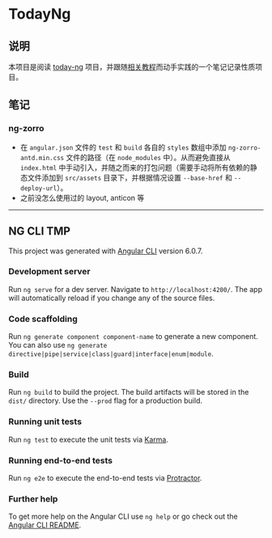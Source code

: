 # TodayNg

## 说明

本项目是阅读 [today-ng](https://github.com/wendzhue/today-ng) 项目，并跟随[相关教程](https://zhuanlan.zhihu.com/p/38373638)而动手实践的一个笔记记录性质项目。

## 笔记

### ng-zorro

- 在 `angular.json` 文件的 `test` 和 `build` 各自的 `styles` 数组中添加 `ng-zorro-antd.min.css` 文件的路径（在 `node_modules` 中）。从而避免直接从 `index.html` 中手动引入，并随之而来的打包问题（需要手动将所有依赖的静态文件添加到 `src/assets` 目录下，并根据情况设置 `--base-href` 和 `--deploy-url`）。
- 之前没怎么使用过的 layout, anticon 等

---

## NG CLI TMP

This project was generated with [Angular CLI](https://github.com/angular/angular-cli) version 6.0.7.

### Development server

Run `ng serve` for a dev server. Navigate to `http://localhost:4200/`. The app will automatically reload if you change any of the source files.

### Code scaffolding

Run `ng generate component component-name` to generate a new component. You can also use `ng generate directive|pipe|service|class|guard|interface|enum|module`.

### Build

Run `ng build` to build the project. The build artifacts will be stored in the `dist/` directory. Use the `--prod` flag for a production build.

### Running unit tests

Run `ng test` to execute the unit tests via [Karma](https://karma-runner.github.io).

### Running end-to-end tests

Run `ng e2e` to execute the end-to-end tests via [Protractor](http://www.protractortest.org/).

### Further help

To get more help on the Angular CLI use `ng help` or go check out the [Angular CLI README](https://github.com/angular/angular-cli/blob/master/README.md).
